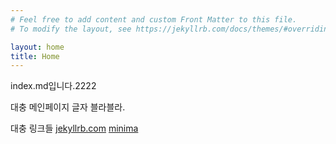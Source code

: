 ```yaml
---
# Feel free to add content and custom Front Matter to this file.
# To modify the layout, see https://jekyllrb.com/docs/themes/#overriding-theme-defaults

layout: home
title: Home
---
```

index.md입니다.2222

대충 메인페이지 글자 블라블라.

대충 링크들
[jekyllrb.com](https://jekyllrb.com/)
[minima](https://github.com/jekyll/minima)
